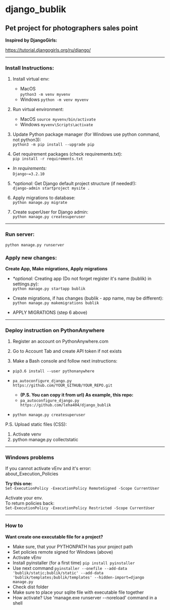 # django_bublik

## Pet project for photographers sales point

**Inspired by DjangoGirls:** 

https://tutorial.djangogirls.org/ru/django/

---

### Install Instructions:
1. Install virtual env: 
    - MacOS  
    `python3 -m venv myvenv`
    - Windows
    `python -m venv myvenv`


2. Run virtual environment:  
    - MacOS
    `source myvenv/bin/activate`
    - Windows
    `myvenv\Scripts\activate`


3. Update Python package manager (for Windows use python command, not python3):  
`python3 -m pip install --upgrade pip`

4. Get requirement packages (check requirements.txt):  
`pip install -r requirements.txt`

- *In requirements:*  
`Django~=3.2.10`

5. _*optional:_ Get Django default project structure (if needed!):  
`django-admin startproject mysite .`

6. Apply migrations to database:  
`python manage.py migrate`

7. Create superUser for Django admin:  
`python manage.py createsuperuser`

---

### Run server:
`python manage.py runserver`

### Apply new changes:
**Create App, Make migrations, Apply migrations**

- _*optional:_ Creating app (Do not forget register it's name (bublik) in settings.py):  
`python manage.py startapp bublik`

- Create migrations, if has changes (bublik - app name, may be different):  
`python manage.py makemigrations bublik`

- APPLY MIGRATIONS (step 6 above)

---

### Deploy instruction on PythonAnywhere
1. Register an account on PythonAnywhere.com

2. Go to Account Tab and create API token if not exists

3. Make a Bash console and follow next instructions:

- `pip3.6 install --user pythonanywhere`

- `pa_autoconfigure_django.py https://github.com/YOUR_GITHUB/YOUR_REPO.git`
    - **(P.S. You can copy it from url) As example, this repo:**
    - `pa_autoconfigure_django.py https://github.com/leha404/django_bublik`

- `python manage.py createsuperuser`

P.S. Upload static files (CSS):  
1. Activate venv
2. python manage.py collectstatic

---

### Windows problems

If you cannot activate vEnv and it's error:  
about_Execution_Policies

**Try this one:**  
`Set-ExecutionPolicy -ExecutionPolicy RemoteSigned -Scope CurrentUser`

Activate your env.  
To return policies back:  
`Set-ExecutionPolicy -ExecutionPolicy Restricted -Scope CurrentUser`

---

### How to

**Want create one executable file for a project?**

- Make sure, that your PYTHONPATH has your project path
- Set policies remote signed for Windows (above)
- Activate vEnv
- Install pyinstaller (for a first time)
`pip install pyinstaller`
- Use next command 
`pyinstaller --onefile --add-data 'bublik/static;bublik/static' --add-data 'bublik/templates;bublik/templates' --hidden-import=django manage.py`
- Check dist folder
- Make sure to place your sqlite file with executable file together
- How activate? Use 'manage.exe runserver --noreload' command in a shell